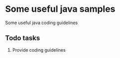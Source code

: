 # Some useful java samples

Some useful java coding guidelines

## Todo tasks 
1) Provide coding guidelines
